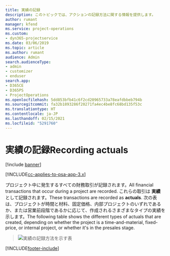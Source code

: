 ```yaml
---
title: 実績の記録
description: このトピックでは、アクションの記録方法に関する情報を提供します。
author: rumant
manager: kfend
ms.service: project-operations
ms.custom:
- dyn365-projectservice
ms.date: 03/06/2019
ms.topic: article
ms.author: rumant
audience: Admin
search.audienceType:
- admin
- customizer
- enduser
search.app:
- D365CE
- D365PS
- ProjectOperations
ms.openlocfilehash: 5dd853bfb41c6f2cd20965733a78eafdbbeb794b
ms.sourcegitcommit: fa32b1893286f20271fa4ec4be8fc68bd135f53c
ms.translationtype: HT
ms.contentlocale: ja-JP
ms.lasthandoff: 02/15/2021
ms.locfileid: "5291760"
---
```

# <a name="recording-actuals"></a><span data-ttu-id="1c270-103">実績の記録</span><span class="sxs-lookup"><span data-stu-id="1c270-103">Recording actuals</span></span> 

[!include [banner](../includes/psa-now-project-operations.md)]

[!INCLUDE[cc-applies-to-psa-app-3.x](../includes/cc-applies-to-psa-app-3x.md)]

<span data-ttu-id="1c270-104">プロジェクト中に発生するすべての財務取引が記録されます。</span><span class="sxs-lookup"><span data-stu-id="1c270-104">All financial transactions that occur during a project are recorded.</span></span> <span data-ttu-id="1c270-105">これらの取引は **実績** として記録されます。</span><span class="sxs-lookup"><span data-stu-id="1c270-105">These transactions are recorded as **actuals**.</span></span> <span data-ttu-id="1c270-106">次の表は、プロジェクトが時間と材料、固定価格、内部プロジェクトのいずれであるか、または営業前段階であるかに応じて、作成されるさまざまなタイプの実績を示します。</span><span class="sxs-lookup"><span data-stu-id="1c270-106">The following table shows the different types of actuals that are created, depending on whether the project is a time-and-material, fixed-price, or internal project, or whether it's in the presales stage.</span></span>

> ![実績の記録方法を示す表](media/advanced-table2.png)


[!INCLUDE[footer-include](../includes/footer-banner.md)]